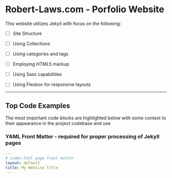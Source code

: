# Robert-Laws.com - Porfolio Website

This website utilizes Jekyll with focus on the following:

- [ ] Site Structure

- [ ] Using Collections

- [ ] Using categories and tags

- [ ] Employing HTML5 markup

- [ ] Using Sass capabilities

- [ ] Using Flexbox for responsive layouts

---

## Top Code Examples

The most important code blocks are highlighted below with some context to their appearance in the project codebase and use

### YAML Front Matter - required for proper processing of Jekyll pages

```yaml
---
# index.html page front matter
layout: default
title: My Website Title
---
```